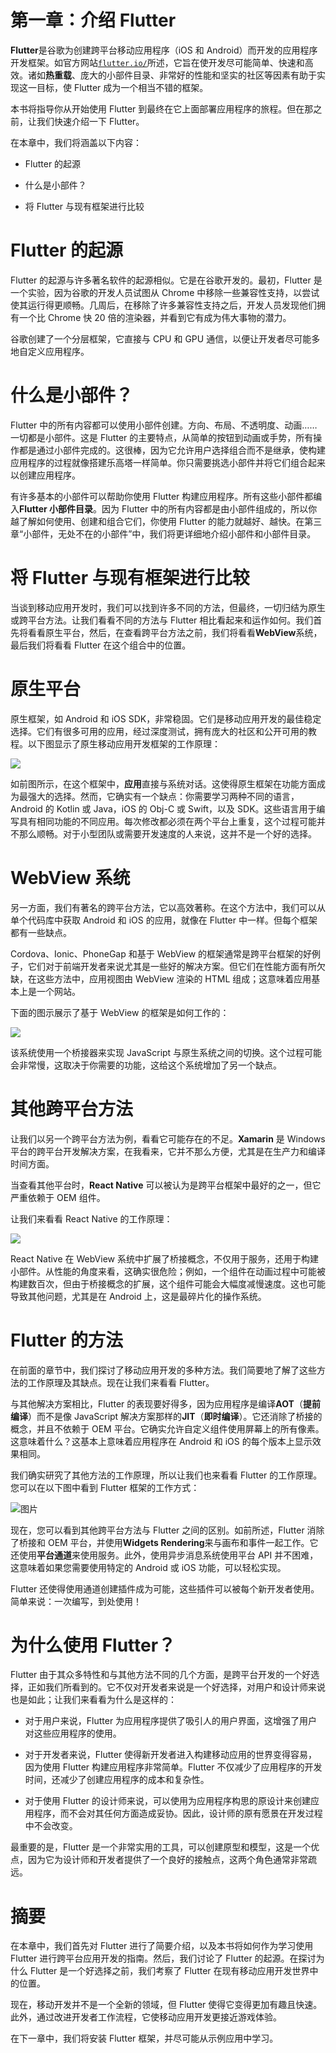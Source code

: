 # 第一章：介绍 Flutter

**Flutter**是谷歌为创建跨平台移动应用程序（iOS 和 Android）而开发的应用程序开发框架。如官方网站[`flutter.io/`](https://flutter.io/)所述，它旨在使开发尽可能简单、快速和高效。诸如**热重载**、庞大的小部件目录、非常好的性能和坚实的社区等因素有助于实现这一目标，使 Flutter 成为一个相当不错的框架。

本书将指导你从开始使用 Flutter 到最终在它上面部署应用程序的旅程。但在那之前，让我们快速介绍一下 Flutter。

在本章中，我们将涵盖以下内容：

+   Flutter 的起源

+   什么是小部件？

+   将 Flutter 与现有框架进行比较

# Flutter 的起源

Flutter 的起源与许多著名软件的起源相似。它是在谷歌开发的。最初，Flutter 是一个实验，因为谷歌的开发人员试图从 Chrome 中移除一些兼容性支持，以尝试使其运行得更顺畅。几周后，在移除了许多兼容性支持之后，开发人员发现他们拥有一个比 Chrome 快 20 倍的渲染器，并看到它有成为伟大事物的潜力。

谷歌创建了一个分层框架，它直接与 CPU 和 GPU 通信，以便让开发者尽可能多地自定义应用程序。

# 什么是小部件？

Flutter 中的所有内容都可以使用小部件创建。方向、布局、不透明度、动画……一切都是小部件。这是 Flutter 的主要特点，从简单的按钮到动画或手势，所有操作都是通过小部件完成的。这很棒，因为它允许用户选择组合而不是继承，使构建应用程序的过程就像搭建乐高塔一样简单。你只需要挑选小部件并将它们组合起来以创建应用程序。

有许多基本的小部件可以帮助你使用 Flutter 构建应用程序。所有这些小部件都编入**Flutter 小部件目录**。因为 Flutter 中的所有内容都是由小部件组成的，所以你越了解如何使用、创建和组合它们，你使用 Flutter 的能力就越好、越快。在第三章“小部件，无处不在的小部件”中，我们将更详细地介绍小部件和小部件目录。

# 将 Flutter 与现有框架进行比较

当谈到移动应用开发时，我们可以找到许多不同的方法，但最终，一切归结为原生或跨平台方法。让我们看看不同的方法与 Flutter 相比看起来和运作如何。我们首先将看看原生平台，然后，在查看跨平台方法之前，我们将看看**WebView**系统，最后我们将看看 Flutter 在这个组合中的位置。

# 原生平台

原生框架，如 Android 和 iOS SDK，非常稳固。它们是移动应用开发的最佳稳定选择。它们有很多可用的应用，经过深度测试，拥有庞大的社区和公开可用的教程。以下图显示了原生移动应用开发框架的工作原理：

![](img/735df69a-fe2d-4fd0-9143-4d18c34ce521.png)

如前图所示，在这个框架中，**应用**直接与系统对话。这使得原生框架在功能方面成为最强大的选择。然而，它确实有一个缺点：你需要学习两种不同的语言，Android 的 Kotlin 或 Java，iOS 的 Obj-C 或 Swift，以及 SDK。这些语言用于编写具有相同功能的不同应用。每次修改都必须在两个平台上重复，这个过程可能并不那么顺畅。对于小型团队或需要开发速度的人来说，这并不是一个好的选择。

# WebView 系统

另一方面，我们有著名的跨平台方法，它以高效著称。在这个方法中，我们可以从单个代码库中获取 Android 和 iOS 的应用，就像在 Flutter 中一样。但每个框架都有一些缺点。

Cordova、Ionic、PhoneGap 和基于 WebView 的框架通常是跨平台框架的好例子，它们对于前端开发者来说尤其是一些好的解决方案。但它们在性能方面有所欠缺，在这些方法中，应用视图由 WebView 渲染的 HTML 组成；这意味着应用基本上是一个网站。

下面的图示展示了基于 WebView 的框架是如何工作的：

![](img/36140f00-a9ad-48db-a5a1-55533febdf12.png)

该系统使用一个桥接器来实现 JavaScript 与原生系统之间的切换。这个过程可能会非常慢，这取决于你需要的功能，这给这个系统增加了另一个缺点。

# 其他跨平台方法

让我们以另一个跨平台方法为例，看看它可能存在的不足。**Xamarin** 是 Windows 平台的跨平台开发解决方案，在我看来，它并不那么方便，尤其是在生产力和编译时间方面。

当查看其他平台时，**React Native** 可以被认为是跨平台框架中最好的之一，但它严重依赖于 OEM 组件。

让我们来看看 React Native 的工作原理：

![](img/99f6760c-5540-476e-9663-510cce64565d.png)

React Native 在 WebView 系统中扩展了桥接概念，不仅用于服务，还用于构建小部件。从性能的角度来看，这确实很危险；例如，一个组件在动画过程中可能被构建数百次，但由于桥接概念的扩展，这个组件可能会大幅度减慢速度。这也可能导致其他问题，尤其是在 Android 上，这是最碎片化的操作系统。

# Flutter 的方法

在前面的章节中，我们探讨了移动应用开发的多种方法。我们简要地了解了这些方法的工作原理及其缺点。现在让我们来看看 Flutter。

与其他解决方案相比，Flutter 的表现要好得多，因为应用程序是编译**AOT**（**提前编译**）而不是像 JavaScript 解决方案那样的**JIT**（**即时编译**）。它还消除了桥接的概念，并且不依赖于 OEM 平台。它确实允许自定义组件使用屏幕上的所有像素。这意味着什么？这基本上意味着应用程序在 Android 和 iOS 的每个版本上显示效果相同。

我们确实研究了其他方法的工作原理，所以让我们也来看看 Flutter 的工作原理。您可以在以下图中看到 Flutter 框架的工作方式：

![图片](img/b29966d6-9ed6-43f6-95cd-3bdff0c108ff.png)

现在，您可以看到其他跨平台方法与 Flutter 之间的区别。如前所述，Flutter 消除了桥接和 OEM 平台，并使用**Widgets Rendering**来与画布和事件一起工作。它还使用**平台通道**来使用服务。此外，使用异步消息系统使用平台 API 并不困难，这意味着如果您需要使用特定的 Android 或 iOS 功能，可以轻松实现。

Flutter 还使得使用通道创建插件成为可能，这些插件可以被每个新开发者使用。简单来说：一次编写，到处使用！

# 为什么使用 Flutter？

Flutter 由于其众多特性和与其他方法不同的几个方面，是跨平台开发的一个好选择，正如我们所看到的。它不仅对开发者来说是一个好选择，对用户和设计师来说也是如此；让我们来看看为什么是这样的：

+   对于用户来说，Flutter 为应用程序提供了吸引人的用户界面，这增强了用户对这些应用程序的使用。

+   对于开发者来说，Flutter 使得新开发者进入构建移动应用的世界变得容易，因为使用 Flutter 构建应用程序非常简单。Flutter 不仅减少了应用程序的开发时间，还减少了创建应用程序的成本和复杂性。

+   对于使用 Flutter 的设计师来说，可以使用为应用程序构思的原设计来创建应用程序，而不会对其任何方面造成妥协。因此，设计师的原有愿景在开发过程中不会改变。

最重要的是，Flutter 是一个非常实用的工具，可以创建原型和模型，这是一个优点，因为它为设计师和开发者提供了一个良好的接触点，这两个角色通常非常疏远。

# 摘要

在本章中，我们首先对 Flutter 进行了简要介绍，以及本书将如何作为学习使用 Flutter 进行跨平台应用开发的指南。然后，我们讨论了 Flutter 的起源。在探讨为什么 Flutter 是一个好选择之前，我们考察了 Flutter 在现有移动应用开发世界中的位置。

现在，移动开发并不是一个全新的领域，但 Flutter 使得它变得更加有趣且快速。此外，通过改进开发者工作流程，它使移动应用开发更接近游戏体验。

在下一章中，我们将安装 Flutter 框架，并尽可能从示例应用中学习。
